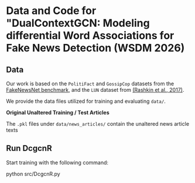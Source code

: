 # Data and Code for "DualContextGCN: Modeling differential Word Associations for Fake News Detection (WSDM 2026)


## Data
Our work is based on the `PolitiFact` and `GossipCop` datasets from the [FakeNewsNet benchmark](https://github.com/KaiDMML/FakeNewsNet), and the `LUN` dataset from [(Rashkin et al., 2017)](https://aclanthology.org/D17-1317.pdf). 

We provide the data files utilized for training and evaluating  `data/`. 

**Original Unaltered Training / Test Articles**

The `.pkl` files under `data/news_articles/` contain the unaltered news article texts



## Run DcgcnR
 

Start training with the following command:

python src/DcgcnR.py


